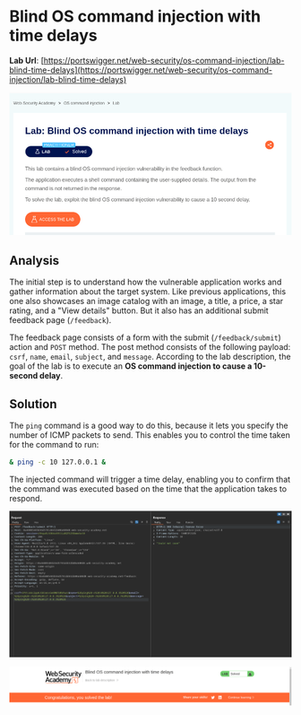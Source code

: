 # Blind OS command injection with time delays

**Lab Url**: [https://portswigger.net/web-security/os-command-injection/lab-blind-time-delays](https://portswigger.net/web-security/os-command-injection/lab-blind-time-delays)

![Lab Description](img/lab-description.png)

## Analysis

The initial step is to understand how the vulnerable application works and gather information about the target system. Like previous applications, this one also showcases an image catalog with an image, a title, a price, a star rating, and a "View details" button. But it also has an additional submit feedback page (`/feedback`).

The feedback page consists of a form with the submit (`/feedback/submit`) action and `POST` method. The post method consists of the following payload: `csrf`, `name`, `email`, `subject`, and `message`. According to the lab description, the goal of the lab is to execute an **OS command injection to cause a 10-second delay**.

## Solution

The `ping` command is a good way to do this, because it lets you specify the number of ICMP packets to send. This enables you to control the time taken for the command to run:

```bash
& ping -c 10 127.0.0.1 &
```

The injected command will trigger a time delay, enabling you to confirm that the command was executed based on the time that the application takes to respond.

![Burp tab](img/burp-tab.png)

![Lab Solved](img/lab-solved.png)
